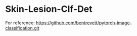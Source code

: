 # Skin-Lesion-Clf-Det


For reference: https://github.com/bentrevett/pytorch-image-classification.git
